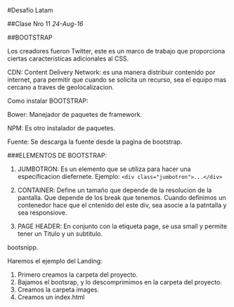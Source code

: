 #Desafío Latam

##Clase Nro 11
*24-Aug-16*

##BOOTSTRAP

Los creadores fueron Twitter, este es un marco de trabajo que proporciona ciertas caracteristicas adicionales al CSS.

CDN: Content Delivery Network: es una manera distribuir contenido por internet, para permitir que cuando se solicita un recurso, sea el equipo mas cercano a traves de geolocalizacion.

Como instalar BOOTSTRAP:

Bower: Manejador de paquetes de framework.

NPM: Es otro instalador de paquetes.

Fuente: Se descarga la fuente desde la pagina de bootstrap.

###ELEMENTOS DE BOOTSTRAP:

1. JUMBOTRON: Es un elemento que se utiliza para hacer una especificacion diefernete. Ejemplo: `<div class="jumbotron">...</div>`

2. CONTAINER: Define un tamaño que depende de la resolucion de la pantalla. Que depende de los break que tenemos. Cuando definimos un contenedor hace que el cntenido del este div, sea asocie a la patntalla y sea responsiove.

3. PAGE HEADER: En conjunto con la etiqueta page, se usa small y permite tener un Titulo y un subtitulo.

bootsnipp.

Haremos el ejemplo del Landing:

1. Primero creamos la carpeta del proyecto.
2. Bajamos el bootsrap, y lo descomprimimos en la carpeta del proyecto.
3. Creamos la carpeta images.
4. Creamos un index.html
